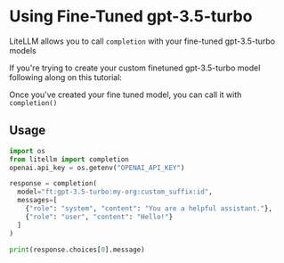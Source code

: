 # Using Fine-Tuned gpt-3.5-turbo
LiteLLM allows you to call `completion` with your fine-tuned gpt-3.5-turbo models

If you're trying to create your custom finetuned gpt-3.5-turbo model following along on this tutorial: 

Once you've created your fine tuned model, you can call it with `completion()` 

## Usage
```python
import os
from litellm import completion
openai.api_key = os.getenv("OPENAI_API_KEY")

response = completion(
  model="ft:gpt-3.5-turbo:my-org:custom_suffix:id",
  messages=[
    {"role": "system", "content": "You are a helpful assistant."},
    {"role": "user", "content": "Hello!"}
  ]
)

print(response.choices[0].message)
```